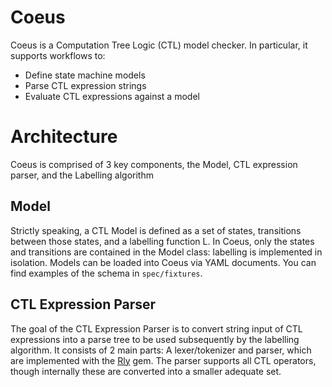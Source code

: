 # Coeus

Coeus is a Computation Tree Logic (CTL) model checker. In particular, it supports workflows to:

- Define state machine models
- Parse CTL expression strings
- Evaluate CTL expressions against a model

# Architecture

Coeus is comprised of 3 key components, the Model, CTL expression parser, and the Labelling algorithm

## Model

Strictly speaking, a CTL Model is defined as a set of states, transitions between those states, and a labelling function L. In Coeus, only the states and transitions are contained in the Model class: labelling is implemented in isolation. Models can be loaded into Coeus via YAML documents. You can find examples of the schema in `spec/fixtures`.

## CTL Expression Parser

The goal of the CTL Expression Parser is to convert string input of CTL expressions into a parse tree to be used subsequently by the labelling algorithm. It consists of 2 main parts: A lexer/tokenizer and parser, which are implemented with the [Rly](https://github.com/farcaller/rly) gem. The parser supports all CTL operators, though internally these are converted into a smaller adequate set.

